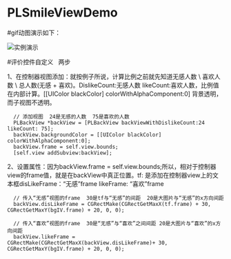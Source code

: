 # PLSmileViewDemo

#gif动图演示如下：

![实例演示](http://upload-images.jianshu.io/upload_images/1698345-a0daa19c317cf174.gif)



#评价控件自定义   两步

1、在控制器视图添加：就按例子所说，计算比例之前就先知道无感人数 \ 喜欢人数 \ 总人数(无感 + 喜欢)。DislikeCount:无感人数 likeCount:喜欢人数，比例值在内部计算。[[UIColor blackColor] colorWithAlphaComponent:0] 背景透明，而子视图不透明。
     
      // 添加视图  24是无感的人数  75是喜欢的人数
      PLBackView *backView = [PLBackView backViewWithDislikeCount:24 likeCount: 75];
      backView.backgroundColor = [[UIColor blackColor] colorWithAlphaComponent:0];
      backView.frame = self.view.bounds;
      [self.view addSubview:backView];

2、设置属性：因为backView.frame = self.view.bounds;所以，相对于控制器view的frame值，就是在backView中真正位置。tf: 是添加在控制器view上的文本框disLikeFrame：“无感”frame  likeFrame:  “喜欢”frame

      // 传入“无感”视图的frame  30是tf与“无感”的间距  20是大图片与“无感”的x方向间距
      backView.disLikeFrame = CGRectMake(CGRectGetMaxX(tf.frame) + 30, CGRectGetMaxY(bgIV.frame) + 20, 0, 0);
    
      // 传入“喜欢”视图的frame  30是“无感”与“喜欢”之间间距 20是大图片与“喜欢”的x方向间距
      backView.likeFrame = CGRectMake(CGRectGetMaxX(backView.disLikeFrame)+ 30, CGRectGetMaxY(bgIV.frame) + 20, 0, 0);
      


